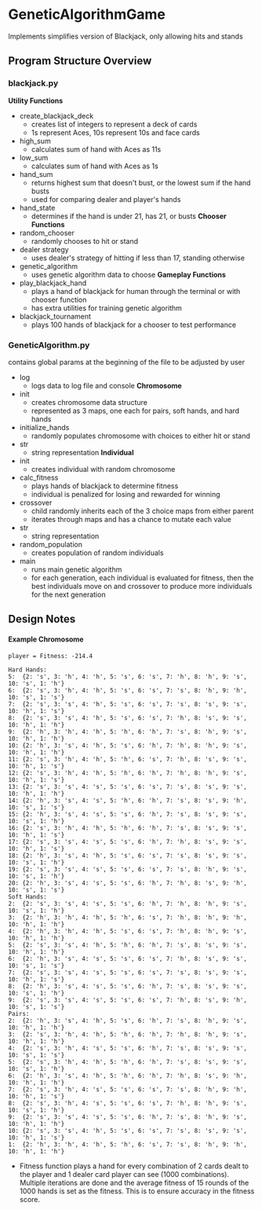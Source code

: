 # GeneticAlgorithmGame

Implements simplifies version of Blackjack, only allowing hits and stands

## Program Structure Overview

### blackjack.py

**Utility Functions**
* create_blackjack_deck
    * creates list of integers to represent a deck of cards
    * 1s represent Aces, 10s represent 10s and face cards
* high_sum
    * calculates sum of hand with Aces as 11s
* low_sum
    * calculates sum of hand with Aces as 1s
* hand_sum
    * returns highest sum that doesn't bust, or the lowest sum if the hand busts
    * used for comparing dealer and player's hands
* hand_state
    * determines if the hand is under 21, has 21, or busts
**Chooser Functions**
* random_chooser
    * randomly chooses to hit or stand
* dealer strategy
    * uses dealer's strategy of hitting if less than 17, standing otherwise
* genetic_algorithm
    * uses genetic algorithm data to choose
**Gameplay Functions**
* play_blackjack_hand
    * plays a hand of blackjack for human through the terminal or with chooser function
    * has extra utilities for training genetic algorithm
* blackjack_tournament
    * plays 100 hands of blackjack for a chooser to test performance

### GeneticAlgorithm.py

contains global params at the beginning of the file to be adjusted by user
* log
    * logs data to log file and console
**Chromosome**
* init
    * creates chromosome data structure
    * represented as 3 maps, one each for pairs, soft hands, and hard hands
* initialize_hands
    * randomly populates chromosome with choices to either hit or stand
* str
    * string representation
**Individual**
* init
    * creates individual with random chromosome
* calc_fitness
    * plays hands of blackjack to determine fitness
    * individual is penalized for losing and rewarded for winning
* crossover
    * child randomly inherits each of the 3 choice maps from either parent
    * iterates through maps and has a chance to mutate each value
* str
    * string representation
* random_population
    * creates population of random individuals
* main
    * runs main genetic algorithm
    * for each generation, each individual is evaluated for fitness, then the best individuals move on and crossover to produce more individuals for the next generation

## Design Notes

#### Example Chromosome

```
player = Fitness: -214.4

Hard Hands:
5:  {2: 's', 3: 'h', 4: 'h', 5: 's', 6: 's', 7: 'h', 8: 'h', 9: 's', 10: 's', 1: 'h'}
6:  {2: 's', 3: 'h', 4: 'h', 5: 's', 6: 's', 7: 's', 8: 'h', 9: 'h', 10: 's', 1: 's'}
7:  {2: 's', 3: 's', 4: 'h', 5: 's', 6: 's', 7: 's', 8: 's', 9: 's', 10: 'h', 1: 's'}
8:  {2: 's', 3: 's', 4: 'h', 5: 's', 6: 's', 7: 'h', 8: 's', 9: 's', 10: 'h', 1: 'h'}
9:  {2: 'h', 3: 'h', 4: 'h', 5: 'h', 6: 'h', 7: 's', 8: 'h', 9: 's', 10: 'h', 1: 'h'}
10: {2: 'h', 3: 's', 4: 'h', 5: 's', 6: 'h', 7: 'h', 8: 'h', 9: 's', 10: 'h', 1: 'h'}
11: {2: 's', 3: 'h', 4: 'h', 5: 'h', 6: 's', 7: 'h', 8: 's', 9: 's', 10: 'h', 1: 's'}
12: {2: 's', 3: 'h', 4: 'h', 5: 'h', 6: 'h', 7: 'h', 8: 'h', 9: 's', 10: 'h', 1: 's'}
13: {2: 's', 3: 's', 4: 's', 5: 's', 6: 's', 7: 's', 8: 's', 9: 's', 10: 'h', 1: 'h'}
14: {2: 'h', 3: 's', 4: 's', 5: 'h', 6: 'h', 7: 's', 8: 's', 9: 'h', 10: 's', 1: 's'}
15: {2: 'h', 3: 's', 4: 's', 5: 's', 6: 'h', 7: 's', 8: 's', 9: 's', 10: 's', 1: 'h'}
16: {2: 's', 3: 'h', 4: 'h', 5: 'h', 6: 'h', 7: 's', 8: 's', 9: 's', 10: 'h', 1: 's'}
17: {2: 's', 3: 's', 4: 's', 5: 's', 6: 'h', 7: 'h', 8: 's', 9: 's', 10: 'h', 1: 's'}
18: {2: 'h', 3: 's', 4: 'h', 5: 's', 6: 's', 7: 's', 8: 's', 9: 's', 10: 's', 1: 'h'}
19: {2: 's', 3: 's', 4: 's', 5: 's', 6: 's', 7: 's', 8: 'h', 9: 's', 10: 's', 1: 'h'}
20: {2: 'h', 3: 's', 4: 's', 5: 's', 6: 'h', 7: 'h', 8: 's', 9: 'h', 10: 's', 1: 's'}
Soft Hands:
2:  {2: 's', 3: 's', 4: 's', 5: 's', 6: 'h', 7: 'h', 8: 'h', 9: 's', 10: 's', 1: 'h'}
3:  {2: 'h', 3: 'h', 4: 'h', 5: 'h', 6: 's', 7: 'h', 8: 'h', 9: 'h', 10: 'h', 1: 'h'}
4:  {2: 'h', 3: 'h', 4: 'h', 5: 's', 6: 's', 7: 'h', 8: 'h', 9: 's', 10: 'h', 1: 'h'}
5:  {2: 's', 3: 's', 4: 'h', 5: 'h', 6: 'h', 7: 's', 8: 's', 9: 's', 10: 'h', 1: 'h'}
6:  {2: 'h', 3: 's', 4: 's', 5: 's', 6: 's', 7: 'h', 8: 's', 9: 's', 10: 's', 1: 's'}
7:  {2: 's', 3: 's', 4: 's', 5: 's', 6: 's', 7: 's', 8: 's', 9: 's', 10: 'h', 1: 's'}
8:  {2: 'h', 3: 's', 4: 's', 5: 's', 6: 'h', 7: 's', 8: 's', 9: 's', 10: 's', 1: 'h'}
9:  {2: 's', 3: 's', 4: 's', 5: 's', 6: 's', 7: 'h', 8: 's', 9: 'h', 10: 's', 1: 's'}
Pairs:
2:  {2: 'h', 3: 's', 4: 'h', 5: 's', 6: 'h', 7: 's', 8: 'h', 9: 's', 10: 'h', 1: 'h'}
3:  {2: 's', 3: 'h', 4: 'h', 5: 'h', 6: 'h', 7: 'h', 8: 'h', 9: 's', 10: 'h', 1: 'h'}
4:  {2: 's', 3: 'h', 4: 's', 5: 's', 6: 'h', 7: 's', 8: 's', 9: 's', 10: 's', 1: 's'}
5:  {2: 's', 3: 'h', 4: 'h', 5: 'h', 6: 'h', 7: 's', 8: 's', 9: 's', 10: 's', 1: 'h'}
6:  {2: 'h', 3: 's', 4: 'h', 5: 'h', 6: 'h', 7: 'h', 8: 's', 9: 'h', 10: 'h', 1: 'h'}
7:  {2: 's', 3: 'h', 4: 's', 5: 's', 6: 's', 7: 's', 8: 'h', 9: 'h', 10: 'h', 1: 's'}
8:  {2: 's', 3: 'h', 4: 's', 5: 's', 6: 's', 7: 'h', 8: 'h', 9: 's', 10: 's', 1: 'h'}
9:  {2: 's', 3: 's', 4: 's', 5: 's', 6: 'h', 7: 's', 8: 'h', 9: 's', 10: 'h', 1: 'h'}
10: {2: 's', 3: 's', 4: 'h', 5: 's', 6: 's', 7: 's', 8: 's', 9: 's', 10: 'h', 1: 's'}
1:  {2: 'h', 3: 'h', 4: 'h', 5: 'h', 6: 's', 7: 's', 8: 'h', 9: 'h', 10: 'h', 1: 'h'}
```

* Fitness function plays a hand for every combination of 2 cards dealt to the player and 1 dealer card player can see (1000 combinations). Multiple iterations are done and the average fitness of 15 rounds of the 1000 hands is set as the fitness. This is to ensure accuracy in the fitness score. 


